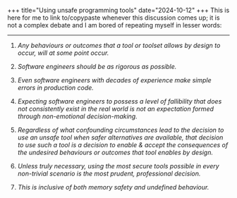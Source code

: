 +++
title="Using unsafe programming tools"
date="2024-10-12"
+++
This is here for me to link to/copypaste whenever this discussion comes up; it is not a complex debate and I am bored of repeating myself in lesser words:

------

1. _Any behaviours or outcomes that a tool or toolset allows by design to occur, will at some point occur._

2. _Software engineers should be as rigorous as possible._  

3. _Even software engineers with decades of experience make simple errors in production code._  

4. _Expecting software engineers to possess a level of fallibility that does not consistently exist in the real world is not an expectation formed through non-emotional decision-making._  

5. _Regardless of what confounding circumstances lead to the decision to use an unsafe tool when safer alternatives are available, that decision to use such a tool is a decision to enable & accept the consequences of the undesired behaviours or outcomes that tool enables by design._  

6. _Unless truly necessary, using the most secure tools possible in every non-trivial scenario is the most prudent, professional decision._  

7. _This is inclusive of both memory safety and undefined behaviour._